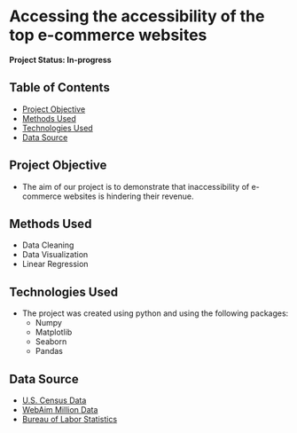 # Accessing the accessibility of the top e-commerce websites

**Project Status: In-progress**

## Table of Contents
- [Project Objective](##Project-Objective)
- [Methods Used](##Methods-Used)
- [Technologies Used](##Technologies-Used)
- [Data Source](##Data-Source)

## Project Objective
- The aim of our project is to demonstrate that inaccessibility of e-commerce websites is hindering their revenue.

## Methods Used
- Data Cleaning
- Data Visualization
- Linear Regression

## Technologies Used
- The project was created using python and using the following packages: 
  * Numpy
  * Matplotlib
  * Seaborn
  * Pandas
## Data Source
- [U.S. Census Data](https://www.census.gov/programs-surveys/acs/data.html)
- [WebAim Million Data](https://webaim.org/projects/million/)
- [Bureau of Labor Statistics](https://beta.bls.gov/dataQuery/search)
